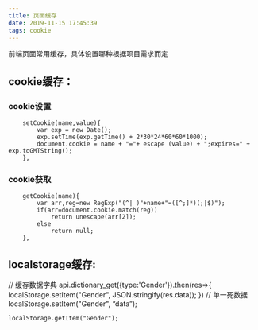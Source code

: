 ```yaml
---
title: 页面缓存
date: 2019-11-15 17:45:39
tags: cookie
---
```

前端页面常用缓存，具体设置哪种根据项目需求而定
## cookie缓存：
### cookie设置
```
    setCookie(name,value){
        var exp = new Date();
        exp.setTime(exp.getTime() + 2*30*24*60*60*1000);
        document.cookie = name + "="+ escape (value) + ";expires=" + exp.toGMTString();
    },
```
### cookie获取
```
    getCookie(name){
        var arr,reg=new RegExp("(^| )"+name+"=([^;]*)(;|$)");
        if(arr=document.cookie.match(reg))
            return unescape(arr[2]);
        else
            return null;
    },
```
## localstorage缓存:
// 缓存数据字典
      api.dictionary_get({type:'Gender'}).then(res=>{
          localStorage.setItem("Gender", JSON.stringify(res.data));
      })
// 单一死数据
 	localStorage.setItem("Gender", “data”);

 	localStorage.getItem("Gender");